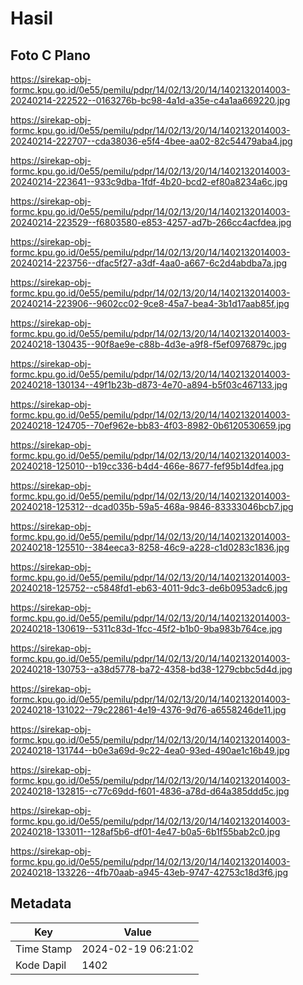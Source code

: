 # Hasil

## Foto C Plano

https://sirekap-obj-formc.kpu.go.id/0e55/pemilu/pdpr/14/02/13/20/14/1402132014003-20240214-222522--0163276b-bc98-4a1d-a35e-c4a1aa669220.jpg

https://sirekap-obj-formc.kpu.go.id/0e55/pemilu/pdpr/14/02/13/20/14/1402132014003-20240214-222707--cda38036-e5f4-4bee-aa02-82c54479aba4.jpg

https://sirekap-obj-formc.kpu.go.id/0e55/pemilu/pdpr/14/02/13/20/14/1402132014003-20240214-223641--933c9dba-1fdf-4b20-bcd2-ef80a8234a6c.jpg

https://sirekap-obj-formc.kpu.go.id/0e55/pemilu/pdpr/14/02/13/20/14/1402132014003-20240214-223529--f6803580-e853-4257-ad7b-266cc4acfdea.jpg

https://sirekap-obj-formc.kpu.go.id/0e55/pemilu/pdpr/14/02/13/20/14/1402132014003-20240214-223756--dfac5f27-a3df-4aa0-a667-6c2d4abdba7a.jpg

https://sirekap-obj-formc.kpu.go.id/0e55/pemilu/pdpr/14/02/13/20/14/1402132014003-20240214-223906--9602cc02-9ce8-45a7-bea4-3b1d17aab85f.jpg

https://sirekap-obj-formc.kpu.go.id/0e55/pemilu/pdpr/14/02/13/20/14/1402132014003-20240218-130435--90f8ae9e-c88b-4d3e-a9f8-f5ef0976879c.jpg

https://sirekap-obj-formc.kpu.go.id/0e55/pemilu/pdpr/14/02/13/20/14/1402132014003-20240218-130134--49f1b23b-d873-4e70-a894-b5f03c467133.jpg

https://sirekap-obj-formc.kpu.go.id/0e55/pemilu/pdpr/14/02/13/20/14/1402132014003-20240218-124705--70ef962e-bb83-4f03-8982-0b6120530659.jpg

https://sirekap-obj-formc.kpu.go.id/0e55/pemilu/pdpr/14/02/13/20/14/1402132014003-20240218-125010--b19cc336-b4d4-466e-8677-fef95b14dfea.jpg

https://sirekap-obj-formc.kpu.go.id/0e55/pemilu/pdpr/14/02/13/20/14/1402132014003-20240218-125312--dcad035b-59a5-468a-9846-83333046bcb7.jpg

https://sirekap-obj-formc.kpu.go.id/0e55/pemilu/pdpr/14/02/13/20/14/1402132014003-20240218-125510--384eeca3-8258-46c9-a228-c1d0283c1836.jpg

https://sirekap-obj-formc.kpu.go.id/0e55/pemilu/pdpr/14/02/13/20/14/1402132014003-20240218-125752--c5848fd1-eb63-4011-9dc3-de6b0953adc6.jpg

https://sirekap-obj-formc.kpu.go.id/0e55/pemilu/pdpr/14/02/13/20/14/1402132014003-20240218-130619--5311c83d-1fcc-45f2-b1b0-9ba983b764ce.jpg

https://sirekap-obj-formc.kpu.go.id/0e55/pemilu/pdpr/14/02/13/20/14/1402132014003-20240218-130753--a38d5778-ba72-4358-bd38-1279cbbc5d4d.jpg

https://sirekap-obj-formc.kpu.go.id/0e55/pemilu/pdpr/14/02/13/20/14/1402132014003-20240218-131022--79c22861-4e19-4376-9d76-a6558246de11.jpg

https://sirekap-obj-formc.kpu.go.id/0e55/pemilu/pdpr/14/02/13/20/14/1402132014003-20240218-131744--b0e3a69d-9c22-4ea0-93ed-490ae1c16b49.jpg

https://sirekap-obj-formc.kpu.go.id/0e55/pemilu/pdpr/14/02/13/20/14/1402132014003-20240218-132815--c77c69dd-f601-4836-a78d-d64a385ddd5c.jpg

https://sirekap-obj-formc.kpu.go.id/0e55/pemilu/pdpr/14/02/13/20/14/1402132014003-20240218-133011--128af5b6-df01-4e47-b0a5-6b1f55bab2c0.jpg

https://sirekap-obj-formc.kpu.go.id/0e55/pemilu/pdpr/14/02/13/20/14/1402132014003-20240218-133226--4fb70aab-a945-43eb-9747-42753c18d3f6.jpg


## Metadata

| Key        | Value               |
| ---------- | ------------------- |
| Time Stamp | 2024-02-19 06:21:02 |
| Kode Dapil | 1402                |



